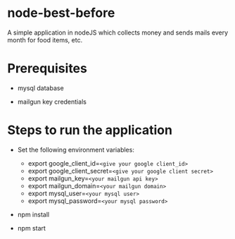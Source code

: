 # node-best-before
A simple application in nodeJS which collects money and sends mails every month for food items, etc.

# Prerequisites

* mysql database

* mailgun key credentials

# Steps to run the application

* Set the following environment variables:
  * export google_client_id=`<give your google client_id>`
  * export google_client_secret=`<give your google client secret>`
  * export mailgun_key=`<your mailgun api key>`
  * export mailgun_domain=`<your mailgun domain>`
  * export mysql_user=`<your mysql user>`
  * export mysql_password=`<your mysql password>`


* npm install

* npm start
